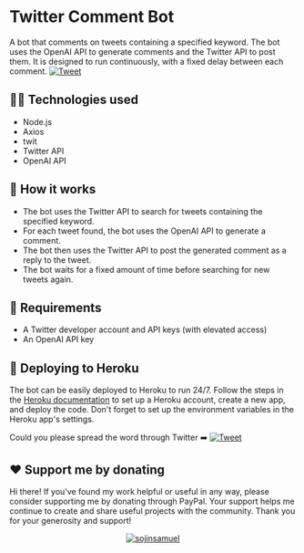 # Twitter Comment Bot 
A bot that comments on tweets containing a specified keyword. The bot uses the OpenAI API to generate comments and the Twitter API to post them. It is designed to run continuously, with a fixed delay between each comment. [![Tweet](https://img.shields.io/twitter/url/http/shields.io.svg?style=social)](https://twitter.com/intent/tweet?text=Want%20to%20create%20your%20own%20AI%20powered%20Twitter%20bot?%0ATry%20this%20one%20that%20searches%20for%20tweets%20with%20specific%20keywords%20and%20replies%20with%20comments%20generated%20by%20@OpenAI&url=https://github.com/sojinsamuel/Twitter-Comment-Bot&hashtags=chatgpt)

## :technologist: Technologies used
* Node.js
* Axios 
* twit 
* Twitter API
* OpenAI API

## :mechanical_arm: How it works
* The bot uses the Twitter API to search for tweets containing the specified keyword.
* For each tweet found, the bot uses the OpenAI API to generate a comment.
* The bot then uses the Twitter API to post the generated comment as a reply to the tweet.
* The bot waits for a fixed amount of time before searching for new tweets again.

## :imp: Requirements
* A Twitter developer account and API keys (with elevated access)
* An OpenAI API key


## :rocket: Deploying to Heroku
The bot can be easily deployed to Heroku to run 24/7. Follow the steps in the [Heroku documentation](https://devcenter.heroku.com/articles/getting-started-with-nodejs) to set up a Heroku account, create a new app, and deploy the code. Don't forget to set up the environment variables in the Heroku app's settings.

Could you please spread the word through Twitter :arrow_right:  [![Tweet](https://img.shields.io/twitter/url/http/shields.io.svg?style=social)](https://twitter.com/intent/tweet?text=Want%20to%20create%20your%20own%20AI%20powered%20Twitter%20bot?%0ATry%20this%20one%20that%20searches%20for%20tweets%20with%20specific%20keywords%20and%20replies%20with%20comments%20generated%20by%20@OpenAI&url=https://github.com/sojinsamuel/Twitter-Comment-Bot&hashtags=chatgpt)

## :heart: Support me by donating

Hi there! If you've found my work helpful or useful in any way, please consider supporting me by donating through PayPal. Your support helps me continue to create and share useful projects with the community. Thank you for your generosity and support!

<p align="center"><a href="https://paypal.me/sojinsamuel?country.x=IN&locale.x=en_GB"> <img align="center" src="https://www.paypalobjects.com/en_US/i/btn/btn_donate_LG.gif" alt="sojinsamuel" /></a></p>

